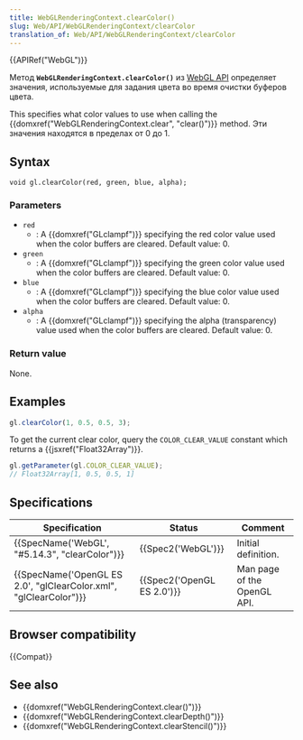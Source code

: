 ```yaml
---
title: WebGLRenderingContext.clearColor()
slug: Web/API/WebGLRenderingContext/clearColor
translation_of: Web/API/WebGLRenderingContext/clearColor
---
```


{{APIRef("WebGL")}}

Метод **`WebGLRenderingContext.clearColor()`** из [WebGL API](/ru/docs/Web/API/WebGL_API) определяет значения, используемые для задания цвета во время очистки буферов цвета.

This specifies what color values to use when calling the {{domxref("WebGLRenderingContext.clear", "clear()")}} method. Эти значения находятся в пределах от 0 до 1.

## Syntax

```
void gl.clearColor(red, green, blue, alpha);
```

### Parameters

- `red`
  - : A {{domxref("GLclampf")}} specifying the red color value used when the color buffers are cleared. Default value: 0.
- `green`
  - : A {{domxref("GLclampf")}} specifying the green color value used when the color buffers are cleared. Default value: 0.
- `blue`
  - : A {{domxref("GLclampf")}} specifying the blue color value used when the color buffers are cleared. Default value: 0.
- `alpha`
  - : A {{domxref("GLclampf")}} specifying the alpha (transparency) value used when the color buffers are cleared. Default value: 0.

### Return value

None.

## Examples

```js
gl.clearColor(1, 0.5, 0.5, 3);
```

To get the current clear color, query the `COLOR_CLEAR_VALUE` constant which returns a {{jsxref("Float32Array")}}.

```js
gl.getParameter(gl.COLOR_CLEAR_VALUE);
// Float32Array[1, 0.5, 0.5, 1]
```

## Specifications

| Specification                                                                            | Status                               | Comment                     |
| ---------------------------------------------------------------------------------------- | ------------------------------------ | --------------------------- |
| {{SpecName('WebGL', "#5.14.3", "clearColor")}}                             | {{Spec2('WebGL')}}             | Initial definition.         |
| {{SpecName('OpenGL ES 2.0', "glClearColor.xml", "glClearColor")}} | {{Spec2('OpenGL ES 2.0')}} | Man page of the OpenGL API. |

## Browser compatibility

{{Compat}}

## See also

- {{domxref("WebGLRenderingContext.clear()")}}
- {{domxref("WebGLRenderingContext.clearDepth()")}}
- {{domxref("WebGLRenderingContext.clearStencil()")}}
